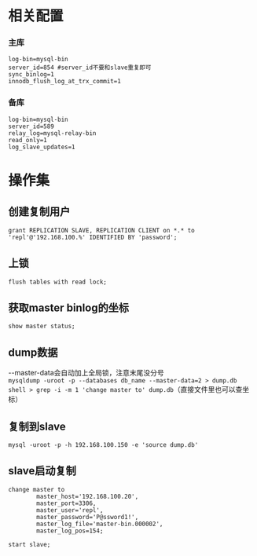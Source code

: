 # 相关配置
### 主库
```
log-bin=mysql-bin
server_id=854 #server_id不要和slave重复即可
sync_binlog=1
innodb_flush_log_at_trx_commit=1
```
### 备库
```
log-bin=mysql-bin
server_id=589
relay_log=mysql-relay-bin
read_only=1
log_slave_updates=1
```


# 操作集

## 创建复制用户
`grant REPLICATION SLAVE, REPLICATION CLIENT on *.* to 'repl'@'192.168.100.%' IDENTIFIED BY 'password';`


## 上锁
`flush tables with read lock;`

## 获取master binlog的坐标
`show master status;`

## dump数据
--master-data会自动加上全局锁，注意末尾没分号  
`mysqldump -uroot -p --databases db_name --master-data=2 > dump.db`  
`shell > grep -i -m 1 'change master to' dump.db`（直接文件里也可以查坐标）

## 复制到slave
`mysql -uroot -p -h 192.168.100.150 -e 'source dump.db'`

## slave启动复制
```
change master to 
        master_host='192.168.100.20',
        master_port=3306,
        master_user='repl',
        master_password='P@ssword1!',
        master_log_file='master-bin.000002',
        master_log_pos=154;
```
`start slave;`